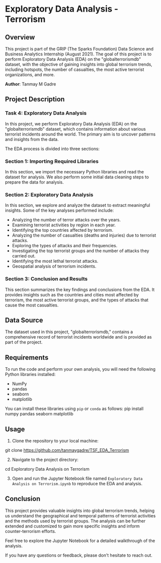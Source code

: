 # Exploratory Data Analysis - Terrorism

## Overview

This project is part of the GRIP (The Sparks Foundation) Data Science and Business Analytics Internship (August 2021). The goal of this project is to perform Exploratory Data Analysis (EDA) on the "globalterrorismdb" dataset, with the objective of gaining insights into global terrorism trends, including hotspots, the number of casualties, the most active terrorist organizations, and more.

**Author**: Tanmay M Gadre

## Project Description

### Task 4: Exploratory Data Analysis

In this project, we perform Exploratory Data Analysis (EDA) on the "globalterrorismdb" dataset, which contains information about various terrorist incidents around the world. The primary aim is to uncover patterns and insights from the data.

The EDA process is divided into three sections:

### Section 1: Importing Required Libraries

In this section, we import the necessary Python libraries and read the dataset for analysis. We also perform some initial data cleaning steps to prepare the data for analysis.

### Section 2: Exploratory Data Analysis

In this section, we explore and analyze the dataset to extract meaningful insights. Some of the key analyses performed include:

- Analyzing the number of terror attacks over the years.
- Examining terrorist activities by region in each year.
- Identifying the top countries affected by terrorism.
- Analyzing the number of casualties (deaths and injuries) due to terrorist attacks.
- Exploring the types of attacks and their frequencies.
- Investigating the top terrorist groups and the number of attacks they carried out.
- Identifying the most lethal terrorist attacks.
- Geospatial analysis of terrorism incidents.

### Section 3: Conclusion and Results

This section summarizes the key findings and conclusions from the EDA. It provides insights such as the countries and cities most affected by terrorism, the most active terrorist groups, and the types of attacks that cause the most casualties.

## Data Source

The dataset used in this project, "globalterrorismdb," contains a comprehensive record of terrorist incidents worldwide and is provided as part of the project.

## Requirements

To run the code and perform your own analysis, you will need the following Python libraries installed:

- NumPy
- pandas
- seaborn
- matplotlib

You can install these libraries using `pip` or `conda` as follows:
pip install numpy pandas seaborn matplotlib

## Usage

1. Clone the repository to your local machine:

git clone https://github.com/tanmaygadre/TSF_EDA_Terrorism

2. Navigate to the project directory:

cd Exploratory Data Analysis on Terrorism

3. Open and run the Jupyter Notebook file named `Exploratory Data Analysis on Terrorism.ipynb` to reproduce the EDA and analysis.

## Conclusion

This project provides valuable insights into global terrorism trends, helping us understand the geographical and temporal patterns of terrorist activities and the methods used by terrorist groups. The analysis can be further extended and customized to gain more specific insights and inform counter-terrorism efforts.

Feel free to explore the Jupyter Notebook for a detailed walkthrough of the analysis.

If you have any questions or feedback, please don't hesitate to reach out.
